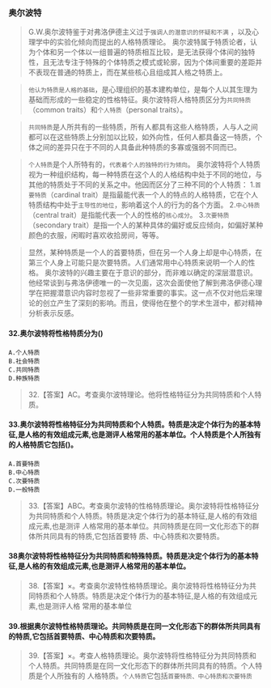 ### 奥尔波特

>   G.W.奥尔波特鉴于对弗洛伊德主义过于`强调人的潜意识的怀疑和不满`
，以及心理学中的实验化倾向而提出的人格特质理论。
奥尔波特属于特质论者，认为个体和另一个体以一组普遍的特质相互比较，是无法获得个体间的独特性，且无法专注于特殊的个体特质之模式或轮廓，因为个体间重要的差距并不表现在普通的特质上，而在某些核心且组成其人格之特质上。

>   `他认为特质是人格的基础`，是心理组织的基本建构单位，是每个人以其生理为基础而形成的一些稳定的性格特征。奥尔波特将人格特质区分为`共同特质`（common traits）和`个人特质`（personal traits）。

>   `共同特质`是人所共有的一些特质，所有人都具有这些人格特质，人与人之间都可以在这些特质上分别加以比较，如外向性，任何人都具备这一特质，个体之间的差异只在于不同的人具备此种特质的多寡或强弱不同而已。

>   `个人特质`是个人所特有的，`代表着个人的独特的行为倾向`。
奥尔波特将个人特质视为一种组织结构，每一种特质在这个人的人格结构中处于不同的地位，与其他的特质处于不同的关系之中。他因而区分了三种不同的个人特质：
1.`首要特质`（cardinal trait）是指最能代表一个人的特点的人格特质，它在个人特质结构中处于`主导性的地位`，影响着这个人的行为的各个方面。
2.`中心特质`（central trait）是指能代表一个人的性格的`核心成分`。
3.`次要特质`（secondary trait）是指一个人的某种具体的偏好或反应倾向，如偏好某种颜色的衣服，闲暇时喜欢收拾房间，等等。


>   显然，某种特质是一个人的首要特质，但在另一个人身上却是中心特质，在第三个人身上可能只是次要特质。人们通常用中心特质来说明一个人的性格。
奥尔波特的兴趣主要在于意识的部分，而非难以确定的深层潜意识。他经常谈到与弗洛伊德唯一的一次见面，这次会面使他了解到弗洛伊德心理学在把握潜意识内容时忽视了一些非常重要的事实。这一点不仅对他后来理论的创立产生了深刻的影响。而且，使得他在整个的学术生涯中，都对精神分析表示反感。

#### 32.奥尔波特将性格特质分为()
    A.个人特质
    B.社会特质
    C.共同特质
    D.种族特质
>   32.【答案】AC。考查奥尔波特理论。他将性格特征分为共同特质和个人特质。



#### 33.奥尔波特将性格特征分为共同特质和个人特质。特质是决定个体行为的基本特征,是人格的有效组成元素,也是测评人格常用的基本单位。个人特质是个人所独有的人格特质它包括()。
    A.首要特质
    B.中心特质
    C.次要特质
    D.一般特质
>   33.【答案】ABC。考查奥尔波特的性格特质理论。奥尔波特将性格特征分
为共同特质和个人特质。特质是决定个体行为的基本特征,是人格的有效组成元素,也是测评
人格常用的基本单位。共同特质是在同一文化形态下的群体所共同具有的特质,它包括首要特
质、中心特质和次要特质。

#### 38奥尔波特将性格特征分为共同特质和特殊特质。特质是决定个体行为的基本特征,是人格的有效组成元素,也是测评人格常用的基本单位。
>   38.【答案】×。考查奥尔波特性格特质理论。奥尔波特将性格特征分为共
    同特质和个人特质。特质是决定个体行为的基本特征,是人格的有效组成元素,也是测评人格
    常用的基本单位

#### 39.根据奥尔波特性格特质理论。共同特质是在同一文化形态下的群体所共同具有的特质,它包括首要特质、中心特质和次要特质。
>   39.【答案】×。考查人格特质理论。奥尔波特将性格特征分为共同特质和
 个人特质。共同特质是在同一文化形态下的群体所共同具有的特质。个人特质是个人所独有的
 人格特质。`个人特质`它包括`首要特质、中心特质和次要特质`






